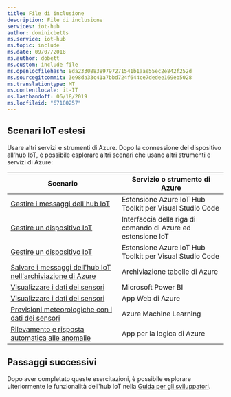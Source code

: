 ```yaml
---
title: File di inclusione
description: File di inclusione
services: iot-hub
author: dominicbetts
ms.service: iot-hub
ms.topic: include
ms.date: 09/07/2018
ms.author: dobett
ms.custom: include file
ms.openlocfilehash: 8da233088389797271541b1aae55ec2e842f252d
ms.sourcegitcommit: 3e98da33c41a7bbd724f644ce7dedee169eb5028
ms.translationtype: MT
ms.contentlocale: it-IT
ms.lasthandoff: 06/18/2019
ms.locfileid: "67180257"
---
```

## <a name="extended-iot-scenarios"></a>Scenari IoT estesi

Usare altri servizi e strumenti di Azure. Dopo la connessione del dispositivo all'hub IoT, è possibile esplorare altri scenari che usano altri strumenti e servizi di Azure:

| Scenario                                                   | Servizio o strumento di Azure              |
|----------------------------------------------------------- |------------------------------------|
| [Gestire i messaggi dell'hub IoT](../articles/iot-hub/iot-hub-vscode-iot-toolkit-cloud-device-messaging.md)                  | Estensione Azure IoT Hub Toolkit per Visual Studio Code|
| [Gestire un dispositivo IoT](../articles/iot-hub/iot-hub-device-management-iot-extension-azure-cli-2-0.md)                        | Interfaccia della riga di comando di Azure ed estensione IoT    |
| [Gestire un dispositivo IoT](../articles/iot-hub/iot-hub-device-management-iot-toolkit.md)                | Estensione Azure IoT Hub Toolkit per Visual Studio Code|
| [Salvare i messaggi dell'hub IoT nell'archiviazione di Azure](../articles/iot-hub/iot-hub-store-data-in-azure-table-storage.md)  | Archiviazione tabelle di Azure                |
| [Visualizzare i dati dei sensori](../articles/iot-hub/iot-hub-live-data-visualization-in-power-bi.md)                      | Microsoft Power BI                 |
| [Visualizzare i dati dei sensori](../articles/iot-hub/iot-hub-live-data-visualization-in-web-apps.md)                      | App Web di Azure                     |
| [Previsioni meteorologiche con i dati dei sensori](../articles/iot-hub/iot-hub-weather-forecast-machine-learning.md)      | Azure Machine Learning             |
| [Rilevamento e risposta automatica alle anomalie](../articles/iot-hub/iot-hub-monitoring-notifications-with-azure-logic-apps.md) | App per la logica di Azure                   |

## <a name="next-steps"></a>Passaggi successivi

Dopo aver completato queste esercitazioni, è possibile esplorare ulteriormente le funzionalità dell'hub IoT nella [Guida per gli sviluppatori](../articles/iot-hub/iot-hub-devguide.md). 
